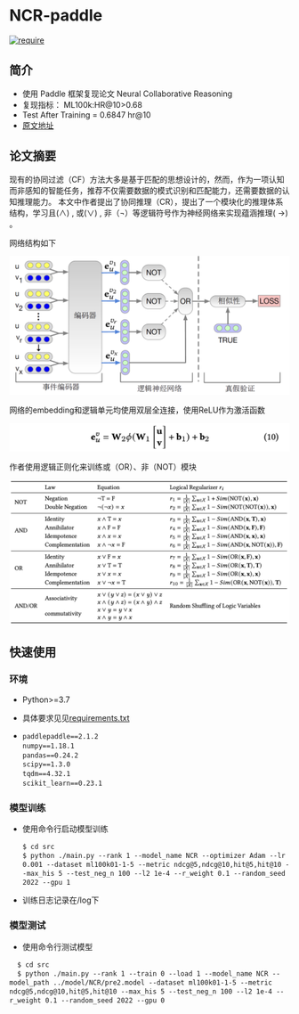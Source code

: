 # NCR-paddle

[![require](https://img.shields.io/badge/Paddle-2.1.2-brightgreen)](REQUIRE)

## 简介

* 使用 Paddle 框架复现论文 Neural Collaborative Reasoning
* 复现指标： ML100k:HR@10>0.68
* Test After Training = 0.6847 hr@10
* [原文地址](https://arxiv.org/pdf/2005.08129.pdf)

## 论文摘要

现有的协同过滤（CF）方法大多是基于匹配的思想设计的，然而，作为一项认知而非感知的智能任务，推荐不仅需要数据的模式识别和匹配能力，还需要数据的认知推理能力。 本文中作者提出了协同推理（CR），提出了一个模块化的推理体系结构，学习且(∧) ,
或(∨) , 非（¬）等逻辑符号作为神经网络来实现蕴涵推理( →) 。

网络结构如下

[![img](https://github.com/gsq7474741/Paddle-NCR/blob/main/readme_imgs/image2.png)](IMG)

网络的embedding和逻辑单元均使用双层全连接，使用ReLU作为激活函数

[![img](https://github.com/gsq7474741/Paddle-NCR/blob/main/readme_imgs/image3.png)](IMG)

作者使用逻辑正则化来训练或（OR）、非（NOT）模块

[![img](https://github.com/gsq7474741/Paddle-NCR/blob/main/readme_imgs/image6.png)](IMG)

## 快速使用

### 环境

* Python>=3.7

* 具体要求见见[requirements.txt](https://github.com/gsq7474741/Paddle-NCR/blob/main/requirements.txt)

* ```requirements.txt
  paddlepaddle==2.1.2
  numpy==1.18.1
  pandas==0.24.2
  scipy==1.3.0
  tqdm==4.32.1
  scikit_learn==0.23.1
  ```

### 模型训练

* 使用命令行启动模型训练

  ```shell
  $ cd src
  $ python ./main.py --rank 1 --model_name NCR --optimizer Adam --lr 0.001 --dataset ml100k01-1-5 --metric ndcg@5,ndcg@10,hit@5,hit@10 --max_his 5 --test_neg_n 100 --l2 1e-4 --r_weight 0.1 --random_seed 2022 --gpu 1
  ```
* 训练日志记录在/log下

### 模型测试

* 使用命令行测试模型

```shell
  $ cd src
  $ python ./main.py --rank 1 --train 0 --load 1 --model_name NCR --model_path ../model/NCR/pre2.model --dataset ml100k01-1-5 --metric ndcg@5,ndcg@10,hit@5,hit@10 --max_his 5 --test_neg_n 100 --l2 1e-4 --r_weight 0.1 --random_seed 2022 --gpu 0
   ```